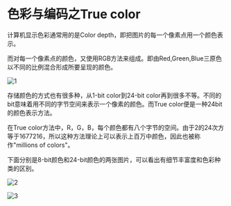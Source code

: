 # 色彩与编码之True color


计算机显示色彩通常用的是Color depth，即把图片的每一个像素点用一个颜色表示。

而对每一个像素点的颜色，又使用RGB方法来组成。即由Red,Green,Blue三原色以不同的比例混合形成所要呈现的颜色。


![1](https://i.loli.net/2018/10/11/5bbf3aba6672f.png)

存储颜色的方式也有很多种，从1-bit color到24-bit color再到很多不等。不同的bit意味着用不同的字节空间来表示一个像素的颜色。而True color便是一种24bit的颜色表示方法。

在True color方法中，R，G，B，每个颜色都有八个字节的空间。由于2的24次方等于1677216，所以这种方法理论上可以表示上百万中颜色，因此也被称作"millions of colors"。


下面分别是8-bit颜色和24-bit颜色的两张图片，可以看出有细节丰富度和色彩种类的区别。

![2](https://i.loli.net/2018/10/11/5bbf3bef0fca5.png)

![3](https://i.loli.net/2018/10/11/5bbf3aba8a8d9.png)